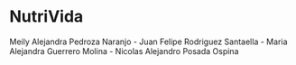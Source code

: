 # NutriVida
Meily Alejandra Pedroza Naranjo - Juan Felipe Rodriguez Santaella - Maria Alejandra Guerrero Molina - Nicolas Alejandro Posada Ospina 
